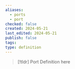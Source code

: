 ```yaml
---
aliases:
  - ports
  - port
checked: false
created: 2024-05-21
last_edited: 2024-05-21
publish: false
tags: 
type: definition
---
```

>[!tldr] Port
>Definition here

